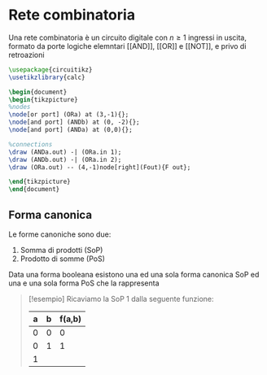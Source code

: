 # Rete combinatoria
Una rete combinatoria è un circuito digitale con $n \geq 1$ ingressi in uscita, formato da porte logiche elemntari [[AND]], [[OR]] e [[NOT]], e privo di retroazioni


```tikz
\usepackage{circuitikz}
\usetikzlibrary{calc}

\begin{document}
\begin{tikzpicture}
%nodes
\node[or port] (ORa) at (3,-1){};
\node[and port] (ANDb) at (0, -2){};
\node[and port] (ANDa) at (0,0){};

%connections
\draw (ANDa.out) -| (ORa.in 1);
\draw (ANDb.out) -| (ORa.in 2);
\draw (ORa.out) -- (4,-1)node[right](Fout){F out};

\end{tikzpicture}
\end{document}
```



## Forma canonica
Le forme canoniche sono due:
1. Somma di prodotti (SoP)
2. Prodotto di somme (PoS)

Data una forma booleana esistono una ed una sola forma canonica SoP ed una e una sola forma PoS che la rappresenta


>[!esempio]
>Ricaviamo la SoP 1 dalla seguente funzione:
>
> a | b | f(a,b)
> --- | --- | ---
> 0 | 0 | 0 
> 0 | 1 | 1
> 1 | 